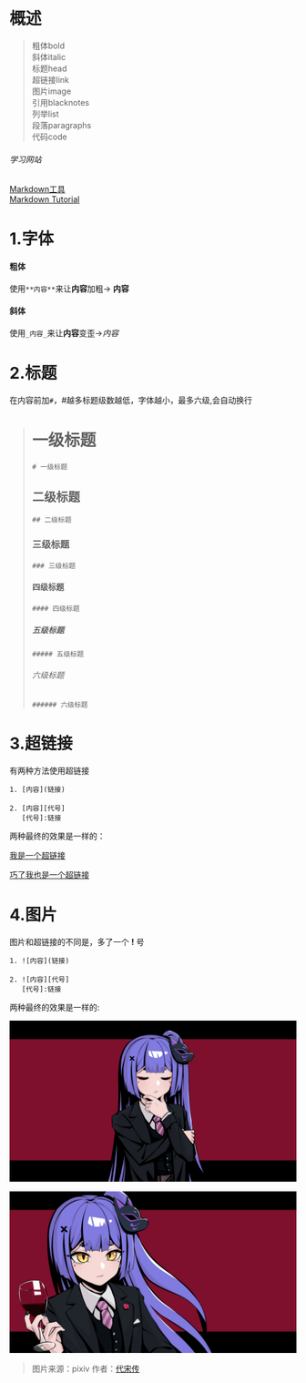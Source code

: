 # 概述
>粗体bold  
>斜体italic  
>标题head  
>超链接link  
>图片image  
>引用blacknotes  
>列举list  
>段落paragraphs  
>代码code

###### 学习网站
[Markdown工具](https://markdown.com.cn/editor/)  
[Markdown Tutorial](https://www.markdowntutorial.com/)

# 1.字体
#### 粗体
使用`**内容**`来让**内容**加粗-> **内容**
#### 斜体
使用`_内容_`来让**内容**变歪->_内容_  

# 2.标题
在内容前加`#`，#越多标题级数越低，字体越小，最多六级,会自动换行  
># 一级标题
>`# 一级标题`
>## 二级标题
>`## 二级标题`
>### 三级标题
>`### 三级标题`
>#### 四级标题
>`#### 四级标题`
>##### 五级标题
>`##### 五级标题`
>###### 六级标题
>`###### 六级标题`

# 3.超链接
有两种方法使用超链接  
```
1. [内容](链接)

2. [内容][代号]  
   [代号]:链接
```
两种最终的效果是一样的：

[我是一个超链接](https://github.com/ztlltz)

[巧了我也是一个超链接][代号1]

[代号1]:https://github.com/ztlltz
# 4.图片
图片和超链接的不同是，多了一个 **!** 号
```
1. ![内容](链接)

2. ![内容][代号]  
   [代号]:链接
```  
两种最终的效果是一样的:  

![阿梓](https://github.com/ztlltz/LMD.md/blob/main/107164695_p18_master1200.jpg?raw=true)

![我也是阿梓][代号2]

[代号2]:https://github.com/ztlltz/LMD.md/blob/main/107164695_p0_master1200.jpg?raw=true

>图片来源：pixiv 作者：[代宋传](https://www.pixiv.net/users/19323349)
